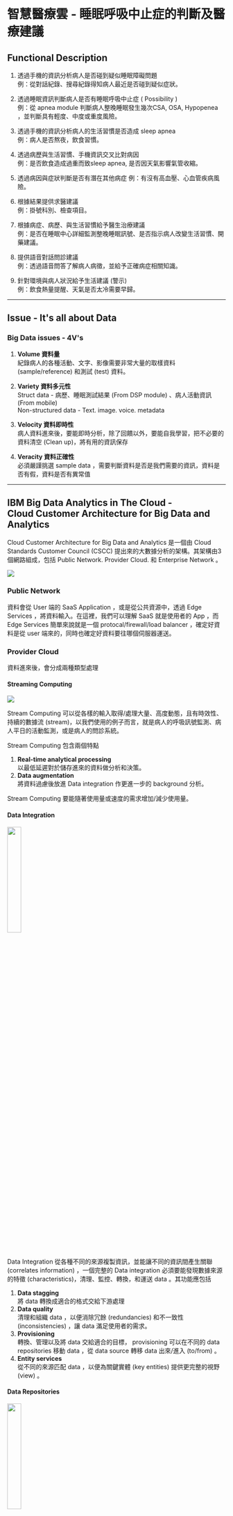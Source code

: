 # 智慧醫療雲 - 睡眠呼吸中止症的判斷及醫療建議
## Functional Description
1. 透過手機的資訊分析病人是否碰到疑似睡眠障礙問題　<br>
例：從對話紀錄、搜尋紀錄得知病人最近是否碰到疑似症狀。

2. 透過睡眠資訊判斷病人是否有睡眠呼吸中止症 ( Possibility ) <br>
例：從 apnea module 判斷病人整晚睡眠發生幾次CSA, OSA, Hypopenea ，並判斷具有輕度、中度或重度風險。

3. 透過手機的資訊分析病人的生活習慣是否造成 sleep apnea <br>
例：病人是否熬夜，飲食習慣。

4. 透過病歷與生活習慣、手機資訊交叉比對病因 <br>
例：是否飲食造成過重而致sleep apnea, 是否因天氣影響氣管收縮。

5. 透過病因與症狀判斷是否有潛在其他病症
例：有沒有高血壓、心血管疾病風險。

6. 根據結果提供求醫建議 <br>
例：掛號科別、檢查項目。

7. 根據病症、病歷、與生活習慣給予醫生治療建議 <br>
例：是否在睡眠中心詳細監測整晚睡眠訊號、是否指示病人改變生活習慣、開藥建議。

8. 提供語音對話問診建議 <br>
例：透過語音問答了解病人病徵，並給予正確病症相關知識。

9. 針對環境與病人狀況給予生活建議 (警示) <br>
例：飲食熱量提醒、天氣是否太冷需要早歸。

---
## Issue - It's all about Data

### Big Data issues - 4V's

1. **Volume 資料量** <br>
  紀錄病人的各種活動、文字、影像需要非常大量的取樣資料 (sample/reference) 和測試 (test) 資料。

2. **Variety 資料多元性**<br>
  Struct data - 病歷、睡眠測試結果 (From DSP module) 、病人活動資訊 (From mobile) <br>
  Non-structured data - Text. image. voice. metadata

3. **Velocity 資料即時性**<br>
  病人資料進來後，要能即時分析，除了回饋以外，要能自我學習，把不必要的資料清空 (Clean up)，將有用的資訊保存

4. **Veracity 資料正確性**<br>
  必須嚴謹挑選 sample data ，需要判斷資料是否是我們需要的資訊，資料是否有假，資料是否有異常值

---
## IBM Big Data Analytics in The Cloud -<br> Cloud Customer Architecture for Big Data and Analytics

Cloud Customer Architecture for Big Data and Analytics 是一個由 Cloud Standards Customer Council (CSCC) 提出來的大數據分析的架構。其架構由3個網路組成，包括 Public Network. Provider Cloud. 和 Enterprise Network 。

![](./image/arch1.jpg)

### Public Network

資料會從 User 端的 SaaS Application ，或是從公共資源中，透過 Edge Services ，將資料輸入。在這裡，我們可以理解 SaaS 就是使用者的 App ，而 Edge Services 簡單來說就是一個 protocal/firewall/load balancer ，確定好資料是從 user 端來的，同時也確定好資料要往哪個伺服器運送。

### Provider Cloud

資料進來後，會分成兩種類型處理

#### Streaming Computing

![](./image/stream.jpg)

Stream Computing 可以從各樣的輸入取得/處理大量、高度動態，且有時效性、持續的數據流 (stream)，以我們使用的例子而言，就是病人的呼吸訊號監測、病人平日的活動監測，或是病人的問診系統。

Stream Computing 包含兩個特點
1. **Real-time analytical processing** <br>
以最低延遲對於儲存進來的資料做分析和決策。
2. **Data augmentation** <br>
將資料過慮後放進 Data integration 作更進一步的 background 分析。

Stream Computing 要能隨著使用量或速度的需求增加/減少使用量。

#### Data Integration

<img src="./image/integration.jpg" width="25%" height="25%">

Data Integration 從各種不同的來源複製資訊，並能讓不同的資訊間產生關聯 (correlates information) ，一個完整的 Data integration 必須要能發現數據來源的特徵 (characteristics)，清理、監控、轉換，和運送 data 。其功能應包括

1. **Data stagging** <br>
將 data 轉換成適合的格式交給下游處理
2. **Data quality** <br>
清理和組織 data ，以便消除冗餘 (redundancies) 和不一致性 (inconsistencies) ，讓 data 滿足使用者的需求。
3. **Provisioning** <br>
轉換、管理以及將 data 交給適合的目標， provisioning 可以在不同的 data repositories 移動 data ，從 data source 轉移 data 出來/進入 (to/from) 。
4. **Entity services** <br>
從不同的來源匹配 data ，以便為關鍵實體 (key entities) 提供更完整的視野 (view) 。

#### Data Repositories

<img src="./image/repo.jpg" width="25%" height="25%">

Data Repositories 是 data 主要儲存的儲存庫，可以使用不同的平台，例如： Hadoop, NoSQL 。儲存在儲存庫中的 data 有可能來自遺留的 (legacy) 、新的、串流來源、企業的應用程式、企業的資料、已清理或是從串流分析輸出的資料。

Data repositories 包含以下幾個類型：

1. **Catalog** <br>
來自 discovery 和 IT 資料組織的結果建立一個目錄，來提供一個反應信息 (information) 的視角 (view) 。Big data 的引入使得資料庫對於儲存資料的內容、分類、所有權、信息的相關性需求增加，從這個目錄，使用者可以控制資料的使用。

2. **Data virtualization** <br>
允許應用程式可以快速的 (Agile) 檢索和操作資料，而不需要關於資料的技術細節、落地、探索和歸檔：允許使用各種工具來儲存、探索和擴充大型的資料集合。因為大規模和非結構性 (non-structured) 的資料引入，意味著"在資料輸入前就設計資料庫"的這個方法已經不再可行。資料可以用於存檔，可以藉由分散在各個儲存空間的副本，來獲得更高的可靠性和恢復能力。

3. **Deep analytics and modeling**<br>
應用統計模型可以從非結構化和半結構化 (semi-structured) 的大型資料集合中獲得信息。深度分析從　PB(petabytes) 和 EB(Exabytes) 中取得精確的結過。 未來在即時的或接近即時性的 (near real-time) 的反應需求會越來越普遍。

4. **Interactive analysis and reporting**<br>
針對自助資料訪問可視化，用應用程式操作 API 訪問資料庫。

5. **Data warehousing**<br>
歷史資料、摘要資料或是其他來源的資料儲存的地方，通常會放主題導向的、非揮發性的時序資料 (time-series data) ，這些資料可以用於企業決策。通常工作量是密集的，會訪問數百萬條來方便掃描、合併和聚合，吞吐量 (throughput) 和反應時間通常是最優先考量。

####  Analytics Discovery & Exploration

<img src="./image/discovery.jpg" width="25%" height="25%">

1. **Self-service** <br>
用戶能夠自己註冊，訪問來自分析系統的輸出，能自己定義分析處理。

2. **Visualization** <br>
用戶可以自行建立儀表板來探索資料庫，可以操作觀察數據。

3. **Data preparation** <br>
使用戶能將資料從原始型式轉換成更容易分析的格式。

4. **Sandbox** <br>
把資料複製到一個私有區域來進行沙盒實驗。

#### Deployed Analytics

<img src="./image/deployed.jpg" width="25%" height="25%">

Deployed Analytics 是一個 anylistcs applications 的集合，其用來
* 基於分析的決策管理，使組織能夠制定經過分析的自動化決策。
* 預測分析服務，從現有的資訊和資料來識別模型 (patterns) ，預測未來趨勢。
* 分析並向管理者報告和操作資料庫。
* 內容分析服務，讓使用者觀察並理解結構化和非結構化的資料。公司內大部分的訊息被作為非結構化資料來維護，例如文件、資料庫中的本文片斷、 Wikis 等內容。
* 計劃和預報 (forecasting) 未來的場景。


### Enterprise Network

Enterprise network 包含了 enterprise applications ，以及 enterprise data <br>
<img src="./image/enterprise.jpg" width="25%" height="25%">

#### Enterprise Data

Enterprise Data 承載著應用程式裡面的關鍵資料，包含

1. **Reference data**
提供有效值或查找資料（例如：zip code）。

2. **Maser data**
儲存關鍵實體的屬性 (attributes) ，例如：帳戶資料。

3. **Transactional data**

4. **Application data**

5. **Log data**

6. **Enterprise content data**

7. **Historical data**


### Overview
![](./image/overview.jpg)

---
## Azure solution for Big Data Analytics

![](./image/azure1.png)

![](./image/azure2.svg)

與 CSCC 提出架構有部份相同，例如資料進來後也分成　straming comuting 和 data integration，但剩下的部份，在 Azure 中是較沒有架構，不過看起來所有的 components 都可以在 Azure marketplace 找到，也就是說,只要有 CSCC 的架構， Azure 也能兜出一樣的 Big data anylitics cloud 。

---
## Reference

[大數據到底是什麼意思？事實上，它是一種精神！](https://hellolynn.hpd.io/2017/06/09/)

[How IBM leads in building big data analytics solutions in the cloud](https://www.ibm.com/developerworks/cloud/library/cl-ibm-leads-building-big-data-analytics-solutions-cloud-trs/index.html#N10315)

[Understanding Microsoft big data solutions](https://msdn.microsoft.com/zh-tw/library/dn749804.aspx)

[巨量資料架構樣式](https://docs.microsoft.com/zh-tw/azure/architecture/guide/architecture-styles/big-data)]

